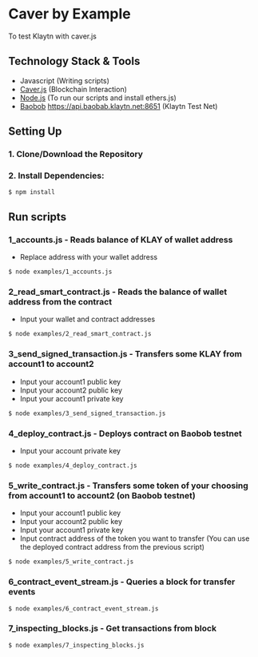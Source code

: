 # Caver by Example
To test Klaytn with caver.js

## Technology Stack & Tools

- Javascript (Writing scripts)
- [Caver.js](https://github.com/klaytn/caver-js) (Blockchain Interaction)
- [Node.js](https://nodejs.org/en/) (To run our scripts and install ethers.js)
- [Baobob](https://baobab.scope.klaytn.com/) https://api.baobab.klaytn.net:8651 (Klaytn Test Net)

## Setting Up
### 1. Clone/Download the Repository

### 2. Install Dependencies:
```
$ npm install
```

## Run scripts

### 1_accounts.js - Reads balance of KLAY of wallet address
- Replace address with your wallet address
```
$ node examples/1_accounts.js
```

### 2_read_smart_contract.js - Reads the balance of wallet address from the contract
- Input your wallet and contract addresses
```
$ node examples/2_read_smart_contract.js
```

### 3_send_signed_transaction.js - Transfers some KLAY from account1 to account2 
- Input your account1 public key
- Input your account2 public key
- Input your account1 private key
```
$ node examples/3_send_signed_transaction.js
```

### 4_deploy_contract.js - Deploys contract on Baobob testnet 
- Input your account private key
```
$ node examples/4_deploy_contract.js
```

### 5_write_contract.js - Transfers some token of your choosing from account1 to account2 (on Baobob testnet)
- Input your account1 public key
- Input your account2 public key
- Input your account1 private key
- Input contract address of the token you want to transfer (You can use the deployed contract address from the previous script)
```
$ node examples/5_write_contract.js
```

### 6_contract_event_stream.js - Queries a block for transfer events
```
$ node examples/6_contract_event_stream.js
```

### 7_inspecting_blocks.js - Get transactions from block
```
$ node examples/7_inspecting_blocks.js
```